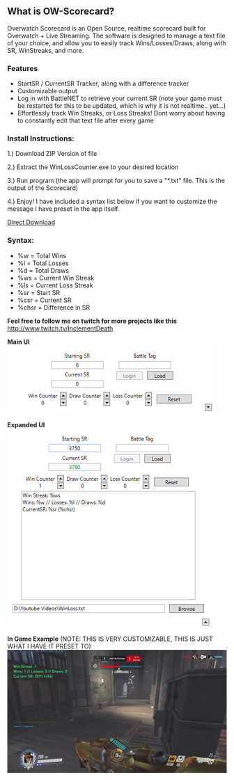 
## What is OW-Scorecard?
Overwatch Scorecard is an Open Source, realtime scorecard built for Overwatch + Live Streaming. The software is designed to manage a text file of your choice, and allow you to easily track Wins/Losses/Draws, along with SR, WinStreaks, and more.

### Features
* StartSR / CurrentSR Tracker, along with a difference tracker
* Customizable output
* Log in with BattleNET to retrieve your current SR (note your game must be restarted for this to be updated, which is why it is not realtime.. yet...)
* Effortlessly track Win Streaks, or Loss Streaks! Dont worry about having to constantly edit that text file after every game

### Install Instructions:
<p>1.) Download ZIP Version of file</p>
<p>2.) Extract the WinLossCounter.exe to your desired location</p>
<p>3.) Run program (the app will prompt for you to save a "*.txt" file. This is the output of the Scorecard)</p>
<p>4.) Enjoy! I have included a syntax list below if you want to customize the message I have preset in the app itself.</p>

[Direct Download](https://www.dropbox.com/s/7brvsnmivetelab/WinLossCounter.zip?dl=1)


### Syntax:
* %w = Total Wins
* %l = Total Losses
* %d = Total Draws
* %ws = Current Win Streak
* %ls = Current Loss Streak
* %sr = Start SR 
* %csr = Current SR
* %chsr = Difference in SR

**Feel free to follow me on twitch for more projects like this**
http://www.twitch.tv/InclementDeath


**Main UI**
![Example Image](/Examples/image1.PNG)

**Expanded UI**
![Example Image2](/Examples/image2.PNG)

**In Game Example** (NOTE: THIS IS VERY CUSTOMIZABLE, THIS IS JUST WHAT I HAVE IT PRESET TO)
![Example Image3](/Examples/image3.png)
